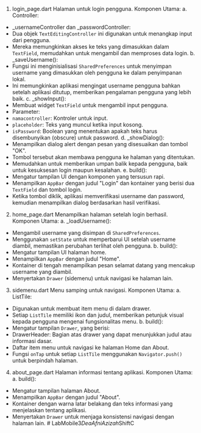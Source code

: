 1.	login_page.dart
Halaman untuk login pengguna.
Komponen Utama:
a.	Controller:
-	_usernameController dan _passwordController:
-	Dua objek `TextEditingController` ini digunakan untuk menangkap input dari pengguna.
-	Mereka memungkinkan akses ke teks yang dimasukkan dalam `TextField`, memudahkan untuk mengambil dan memproses data login.
b.	_saveUsername():
-	Fungsi ini menginisialisasi `SharedPreferences` untuk menyimpan username yang dimasukkan oleh pengguna ke dalam penyimpanan lokal.
-	Ini memungkinkan aplikasi mengingat username pengguna bahkan setelah aplikasi ditutup, memberikan pengalaman pengguna yang lebih baik.
c.	_showInput():
-	Membuat widget `TextField` untuk mengambil input pengguna.
-	Parameter:
-	`namacontroller`: Kontroler untuk input.
-	`placeholder`: Teks yang muncul ketika input kosong.
-	`isPassword`: Boolean yang menentukan apakah teks harus disembunyikan (obscure) untuk password.
d.	_showDialog():
-	Menampilkan dialog alert dengan pesan yang disesuaikan dan tombol "OK".
-	Tombol tersebut akan membawa pengguna ke halaman yang ditentukan.
-	Memudahkan untuk memberikan umpan balik kepada pengguna, baik untuk kesuksesan login maupun kesalahan.
e.	build():
-	Mengatur tampilan UI dengan komponen yang tersusun rapi.
-	Menampilkan `AppBar` dengan judul "Login" dan kontainer yang berisi dua `TextField` dan tombol login.
-	Ketika tombol diklik, aplikasi memverifikasi username dan password, kemudian menampilkan dialog berdasarkan hasil verifikasi.

2.	home_page.dart
Menampilkan halaman setelah login berhasil.
Komponen Utama:
a.	_loadUsername():
-	Mengambil username yang disimpan di `SharedPreferences`.
-	Menggunakan `setState` untuk memperbarui UI setelah username diambil, memastikan perubahan terlihat oleh pengguna.
b.	build():
-	Mengatur tampilan UI halaman home.
-	Menampilkan `AppBar` dengan judul "Home".
-	Kontainer di tengah menampilkan pesan selamat datang yang mencakup username yang diambil.
-	Menyertakan `Drawer` (sidemenu) untuk navigasi ke halaman lain.

3.	sidemenu.dart
Menu samping untuk navigasi.
Komponen Utama:
a.	ListTile:
-	Digunakan untuk membuat item menu di dalam drawer.
-	Setiap `ListTile` memiliki ikon dan judul, memberikan petunjuk visual kepada pengguna mengenai fungsionalitas menu.
b.	build():
-	Mengatur tampilan `Drawer`, yang berisi:
-	DrawerHeader: Bagian atas drawer yang dapat menunjukkan judul atau informasi dasar.
-	Daftar item menu untuk navigasi ke halaman Home dan About.
-	Fungsi `onTap` untuk setiap `ListTile` menggunakan `Navigator.push()` untuk berpindah halaman.

4.	about_page.dart
Halaman informasi tentang aplikasi.
Komponen Utama:
a.	build():
-	Mengatur tampilan halaman About.
-	Menampilkan `AppBar` dengan judul "About".
-	Kontainer dengan warna latar belakang dan teks informasi yang menjelaskan tentang aplikasi.
-	Menyertakan `Drawer` untuk menjaga konsistensi navigasi dengan halaman lain.
#   L a b M o b i l e 3 _ D e a A f n i A z i z a h _ S h i f t C  
 